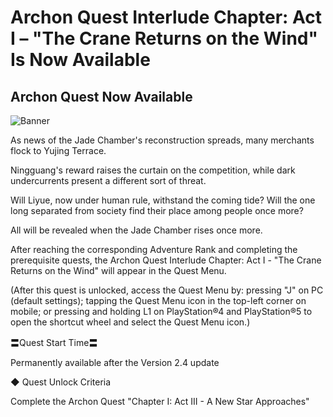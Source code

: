 # Archon Quest Interlude Chapter: Act I – "The Crane Returns on the Wind" Is Now Available
## Archon Quest Now Available
![Banner](https://uploadstatic-sea.mihoyo.com/announcement/2022/01/05/0a82c306aff012559d93103f0d01690c_1987911486837228954.jpg)

As news of the Jade Chamber's reconstruction spreads, many merchants flock to Yujing Terrace.

Ningguang's reward raises the curtain on the competition, while dark undercurrents present a different sort of threat.

Will Liyue, now under human rule, withstand the coming tide? Will the one long separated from society find their place among people once more?

All will be revealed when the Jade Chamber rises once more.

After reaching the corresponding Adventure Rank and completing the prerequisite quests, the Archon Quest Interlude Chapter: Act I - "The Crane Returns on the Wind" will appear in the Quest Menu.

(After this quest is unlocked, access the Quest Menu by: pressing "J" on PC (default settings); tapping the Quest Menu icon in the top-left corner on mobile; or pressing and holding L1 on PlayStation®4 and PlayStation®5 to open the shortcut wheel and select the Quest Menu icon.)

〓Quest Start Time〓

Permanently available after the Version 2.4 update

 

◆ Quest Unlock Criteria

Complete the Archon Quest "Chapter I: Act III - A New Star Approaches"
